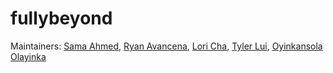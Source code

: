 # fullybeyond
Maintainers: [Sama Ahmed](https://github.com/26samaahmed), [Ryan Avancena](https://github.com/ryan-avancena), [Lori Cha](https://github.com/lori33c), [Tyler Lui](https://github.com/tylermlui), [Oyinkansola Olayinka](https://github.com/olasores)
